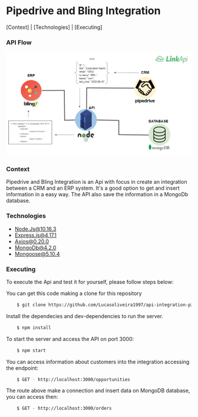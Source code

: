 # Pipedrive and Bling Integration

[Context] | [Technologies] | [Executing] 

### API Flow
![](fluxo_api.JPG)

### Context
Pipedrive and Bling Integration is an Api with focus in create an integration between a CRM and an ERP system. It's a good option to get and insert information in a easy way. The API also save the information in a MongoDb database.


### Technologies
- Node.Js@10.16.3
- Express.js@4.17.1
- Axios@0.20.0
- MongoDb@4.2.0
- Mongoose@5.10.4

### Executing

To execute the Api and test it for yourself, please follow steps below:

You can get this code making a clone for this repository
```sh
    $ git clone https://github.com/Lucasoliveira1997/api-integration-pipedrive-bling.git
```

Install the dependecies and dev-dependencies to run the server.
```sh
    $ npm install
```

To start the server and access the API on port 3000:
```sh
    $ npm start
```

You can access information about customers into the integration accessing the endpoint:
```sh
    $ GET - http://localhost:3000/opportunities
```

The route above make a connection and insert data on MongoDB database, you can access then:
```sh
    $ GET - http://localhost:3000/orders
```